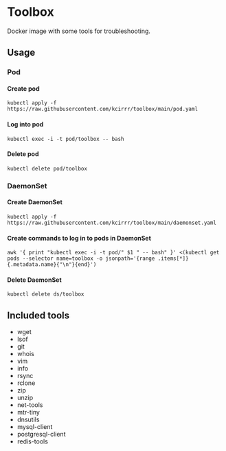 # Toolbox

Docker image with some tools for troubleshooting.

## Usage
### Pod
#### Create pod
```
kubectl apply -f https://raw.githubusercontent.com/kcirrr/toolbox/main/pod.yaml
```

#### Log into pod
```
kubectl exec -i -t pod/toolbox -- bash
```

#### Delete pod
```
kubectl delete pod/toolbox
```

### DaemonSet
#### Create DaemonSet
```
kubectl apply -f https://raw.githubusercontent.com/kcirrr/toolbox/main/daemonset.yaml
```

#### Create commands to log in to pods in DaemonSet
```
awk '{ print "kubectl exec -i -t pod/" $1 " -- bash" }' <(kubectl get pods --selector name=toolbox -o jsonpath='{range .items[*]}{.metadata.name}{"\n"}{end}')
```

#### Delete DaemonSet
```
kubectl delete ds/toolbox
```

## Included tools
* wget
* lsof
* git
* whois
* vim
* info
* rsync
* rclone
* zip
* unzip
* net-tools
* mtr-tiny
* dnsutils
* mysql-client
* postgresql-client
* redis-tools
